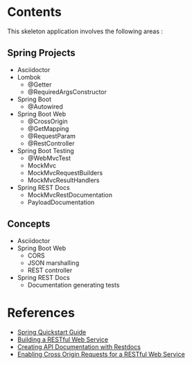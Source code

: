 # Contents
This skeleton application involves the following areas :

## Spring Projects
* Asciidoctor
* Lombok
    - @Getter
    - @RequiredArgsConstructor
* Spring Boot
    - @Autowired
* Spring Boot Web
    - @CrossOrigin
    - @GetMapping
    - @RequestParam
    - @RestController
* Spring Boot Testing
    - @WebMvcTest
    - MockMvc
    - MockMvcRequestBuilders
    - MockMvcResultHandlers
* Spring REST Docs
    - MockMvcRestDocumentation
    - PayloadDocumentation

## Concepts
* Asciidoctor
* Spring Boot Web
    - CORS
    - JSON marshalling
    - REST controller
* Spring REST Docs
    - Documentation generating tests

# References
* [Spring Quickstart Guide](https://spring.io/quickstart)
* [Building a RESTful Web Service](https://spring.io/guides/gs/rest-service/)
* [Creating API Documentation with Restdocs](https://spring.io/guides/gs/testing-restdocs/)
* [Enabling Cross Origin Requests for a RESTful Web Service](https://spring.io/guides/gs/rest-service-cors/)

